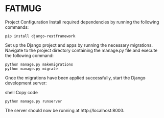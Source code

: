 # FATMUG

Project Configuration
Install required dependencies by running the following commands:


    pip install django-restframework

Set up the Django project and apps by running the necessary migrations. Navigate to the project directory containing the manage.py file and execute the following command:

    python manage.py makemigrations
    python manage.py migrate
Once the migrations have been applied successfully, start the Django development server:

shell
Copy code


    python manage.py runserver
The server should now be running at http://localhost:8000.
